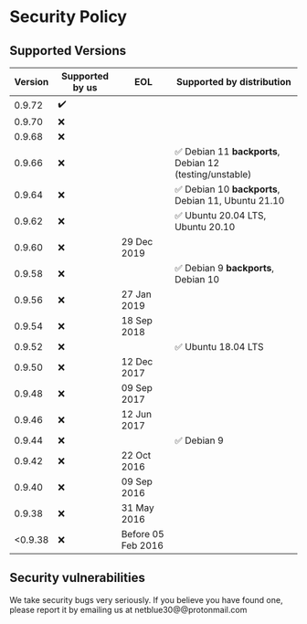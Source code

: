 # Security Policy

## Supported Versions

| Version | Supported by us    | EOL                | Supported by distribution                                                         |
| ------- | ------------------ | ------------------ | --------------------------------------------------------------------------------- |
| 0.9.72  | :heavy_check_mark: |                    |                                                                                   |
| 0.9.70  | :x:                |                    |                                                                                   |
| 0.9.68  | :x:                |                    |                                                                                   |
| 0.9.66  | :x:                |                    | :white_check_mark: Debian 11 **backports**, Debian 12 (testing/unstable)          |
| 0.9.64  | :x:                |                    | :white_check_mark: Debian 10 **backports**, Debian 11, Ubuntu 21.10               |
| 0.9.62  | :x:                |                    | :white_check_mark: Ubuntu 20.04 LTS, Ubuntu 20.10                                 |
| 0.9.60  | :x:                | 29 Dec 2019        |                                                                                   |
| 0.9.58  | :x:                |                    | :white_check_mark: Debian 9 **backports**, Debian 10                              |
| 0.9.56  | :x:                | 27 Jan 2019        |                                                                                   |
| 0.9.54  | :x:                | 18 Sep 2018        |                                                                                   |
| 0.9.52  | :x:                |                    | :white_check_mark: Ubuntu 18.04 LTS                                               |
| 0.9.50  | :x:                | 12 Dec 2017        |                                                                                   |
| 0.9.48  | :x:                | 09 Sep 2017        |                                                                                   |
| 0.9.46  | :x:                | 12 Jun 2017        |                                                                                   |
| 0.9.44  | :x:                |                    | :white_check_mark: Debian 9                                                       |
| 0.9.42  | :x:                | 22 Oct 2016        |                                                                                   |
| 0.9.40  | :x:                | 09 Sep 2016        |                                                                                   |
| 0.9.38  | :x:                | 31 May 2016        |                                                                                   |
| <0.9.38 | :x:                | Before 05 Feb 2016 |                                                                                   |

## Security vulnerabilities

We take security bugs very seriously. If you believe you have found one, please report it by emailing us at netblue30@@protonmail.com
